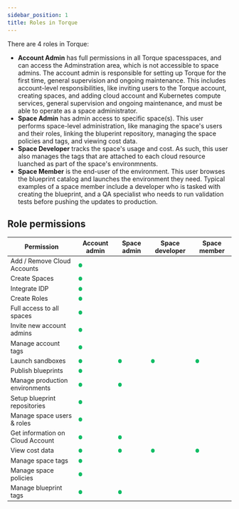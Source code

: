 ```yaml
---
sidebar_position: 1
title: Roles in Torque
---
```



There are 4 roles in Torque:
* **Account Admin** has full permissions in all Torque spacesspaces, and can access the Adminstration area, which is not accessible to space admins. The account admin is responsible for setting up Torque for the first time, general supervision and ongoing maintenance. This includes account-level responsibilities, like inviting users to the Torque account, creating spaces, and adding cloud account and Kubernetes compute services, general supervision and ongoing maintenance, and must be able to operate as a space administrator.
* **Space Admin** has admin access to specific space(s). This user performs space-level administration, like managing the space's users and their roles, linking the bluperint repository, managing the space policies and tags, and viewing cost data. 
* **Space Developer** tracks the space's usage and cost. As such, this user also manages the tags that are attached to each cloud resource luanched as part of the space's environmnents.
* **Space Member** is the end-user of the environment. This user browses the blueprint catalog and launches the environment they need. Typical examples of a space member include a developer who is tasked with creating the blueprint, and a QA specialist who needs to run validation tests before pushing the updates to production.


## Role permissions

| Permission      | Account admin | Space admin | Space developer   | Space member |
| ----------- | ----------- | ----------- | ----------- | ----------- |
| Add / Remove Cloud Accounts	   | ![Locale Dropdown](/img/green-dot.png)      |||||
| Create Spaces	   | ![Locale Dropdown](/img/green-dot.png)        |||||
| Integrate IDP	   | ![Locale Dropdown](/img/green-dot.png)        |||||
| Create Roles	   | ![Locale Dropdown](/img/green-dot.png)        |||||
| Full access to all spaces	   | ![Locale Dropdown](/img/green-dot.png)        |||||
| Invite new account admins	   | ![Locale Dropdown](/img/green-dot.png)        |||||
| Manage account tags	   | ![Locale Dropdown](/img/green-dot.png)        |||||
| Launch sandboxes   | ![Locale Dropdown](/img/green-dot.png)        |![Locale Dropdown](/img/green-dot.png)  |![Locale Dropdown](/img/green-dot.png)|  ![Locale Dropdown](/img/green-dot.png)|
| Publish blueprints	   | ![Locale Dropdown](/img/green-dot.png)       |||||
| Manage production environments	   | ![Locale Dropdown](/img/green-dot.png)        |![Locale Dropdown](/img/green-dot.png)|||
| Setup blueprint repositories	   | ![Locale Dropdown](/img/green-dot.png)        ||||
| Manage space users & roles	   | ![Locale Dropdown](/img/green-dot.png)        ||||
| Get information on Cloud Account	   | ![Locale Dropdown](/img/green-dot.png)        |![Locale Dropdown](/img/green-dot.png)  |||
| View cost data	   | ![Locale Dropdown](/img/green-dot.png)        |![Locale Dropdown](/img/green-dot.png)  |![Locale Dropdown](/img/green-dot.png)|![Locale Dropdown](/img/green-dot.png)|
| Manage space tags	   | ![Locale Dropdown](/img/green-dot.png)        |||||
| Manage space policies	   | ![Locale Dropdown](/img/green-dot.png)        |||||
| Manage blueprint tags	   | ![Locale Dropdown](/img/green-dot.png)|![Locale Dropdown](/img/green-dot.png)|||